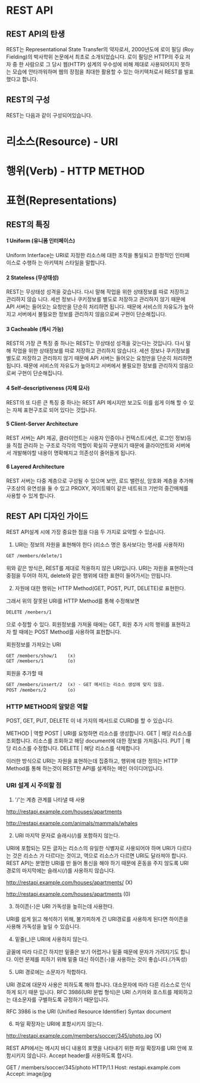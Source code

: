 # REST API

## REST API의 탄생

REST는 Representational State Transfer의 약자로서, 2000년도에 로이 필딩 (Roy Fielding)의 박사학위 논문에서 최초로 소개되었습니다. 로이 필딩은 HTTP의 주요 저자 중 한 사람으로 그 당시 웹(HTTP) 설계의 우수성에 비해 제대로 사용되어지지 못하는 모습에 안타까워하며 웹의 장점을 최대한 활용할 수 있는 아키텍처로서 REST를 발표했다고 합니다.

## REST의 구성

REST는 다음과 같이 구성되어있습니다.
# 리소스(Resource) - URI
# 행위(Verb) - HTTP METHOD
# 표현(Representations)

## REST의 특징

#### 1 Uniform (유니폼 인터페이스)

Uniform Interface는 URI로 지정한 리소스에 대한 조작을 통일되고 한정적인 인터페이스로 수행하 는 아키텍처 스타일을 말합니다.

#### 2 Stateless (무상태성)

REST는 무상태성 성격을 갖습니다. 다시 말해 작업을 위한 상태정보를 따로 저장하고 관리하지 않습 니다. 세션 정보나 쿠키정보를 별도로 저장하고 관리하지 않기 때문에 API 서버는 들어오는 요청만을 단순히 처리하면 됩니다. 때문에 서비스의 자유도가 높아지고 서버에서 불필요한 정보를 관리하지 않음으로써 구현이 단순해집니다.

#### 3 Cacheable (캐시 가능)

REST의 가장 큰 특징 중 하나는 REST는 무상태성 성격을 갖는다는 것입니다. 다시 말해 작업을 위한 상태정보를 따로 저장하고 관리하지 않습니다. 세션 정보나 쿠키정보를 별도로 저장하고 관리하지 않기 때문에 API 서버는 들어오는 요청만을 단순히 처리하면 됩니다. 때문에 서비스의 자유도가 높아지고 서버에서 불필요한 정보를 관리하지 않음으로써 구현이 단순해집니다.

#### 4 Self-descriptiveness (자체 묘사)

REST의 또 다른 큰 특징 중 하나는 REST API 메시지만 보고도 이를 쉽게 이해 할 수 있는 자체 표현구조로 되어 있다는 것입니다.

#### 5 Client-Server Architecture

REST 서버는 API 제공, 클라이언트는 사용자 인증이나 컨텍스트(세션, 로그인 정보)등을 직접 관리하 는 구조로 각각의 역할이 확실히 구분되기 때문에 클라이언트와 서버에서 개발해야할 내용이 명확해지고 의존성이 줄어들게 됩니다.

#### 6 Layered Architecture

REST 서버는 다중 계층으로 구성될 수 있으며 보안, 로드 밸런싱, 암호화 계층을 추가해 구조상의 유연성을 둘 수 있고 PROXY, 게이트웨이 같은 네트워크 기반의 중간매체를 사용할 수 있게 합니다.

## REST API 디자인 가이드

REST API설계 시에 가장 중요한 점을 다음 두 가지로 요약할 수 있습니다.

1. URI는 정보의 자원을 표현해야 한다 (리소스 명은 동사보다는 명사를 사용하자)

```html
GET /members/delete/1
```

위와 같은 방식은, REST를 제대로 적용하지 않은 URI입니다. URI는 자원을 표현하는데 중점을 두어야 하지, delete와 같은 행위에 대한 표현이 들어가서는 안됩니다.

2. 자원에 대한 행위는 HTTP Method(GET, POST, PUT, DELETE)로 표현한다.

그래서 위의 잘못된 URI를 HTTP Method를 통해 수정해보면

```html
DELETE /menbers/1
```
으로 수정할 수 있다. 회원정보를 가져올 때에는 GET, 회원 추가 시의 행위를 표현하고자 할 때에는 POST Method를 사용하여 표현합니다.

회원정보를 가져오는 URI

```html
GET /members/show/1    (x)
GET /members/1         (o)
```

회원을 추가할 때
```html
GET /members/insert/2  (x) - GET 메서드는 리소스 생성에 맞지 않음.
POST /members/2        (o)
```

### HTTP METHOD의 알맞은 역할
POST, GET, PUT, DELETE 이 네 가지의 메서드로 CURD를 할 수 있습니다.

METHOD | 역할
POST | URI를 요청하면 리소스를 생성합니다.
GET | 해당 리소스를 조회합니다. 리소스를 조회하고 해당 document에 대한 정보를 가져옵니다.
PUT | 해당 리소스를 수정합니다.
DELETE | 해당 리소스를 삭제합니다

이러한 방식으로 URI는 자원을 표현하는데 집중하고, 행위에 대한 정의는 HTTP Method를 통해 하는것이 REST한 API를 설계하는 메인 아이디어입니다.

### URI 설계 시 주의할 점

1. '/'는 계층 관계를 나타낼 때 사용

http://restapi.example.com/houses/apartments

http://restapi.example.com/animals/mammals/whales

2. URI 마지막 문자로 슬래시(/)를 포함하지 않는다.

URI에 포함되는 모든 글자는 리소스의 유일한 식별자로 사용되어야 하며 URI가 다르다는 것은 리소스 가 다르다는 것이고, 역으로 리소스가 다르면 URI도 달라져야 합니다. REST API는 분명한 URI를 만 들어 통신을 해야 하기 때문에 혼동을 주지 않도록 URI 경로의 마지막에는 슬래시(/)를 사용하지 않습니다.

http://restapi.example.com/houses/apartments/ (X)

http://restapi.example.com/houses/apartments  (0)

3. 하이픈(-)은 URI 가독성을 높히는데 사용한다.

URI를 쉽게 읽고 해석하기 위해, 불가피하게 긴 URI경로를 사용하게 된다면 하이픈을 사용해 가독성을 높일 수 있습니다.

4. 밑줄(_)은 URI에 사용하지 않는다.

글꼴에 따라 다르긴 하지만 밑줄은 보기 어렵거나 밑줄 때문에 문자가 가려지기도 합니다. 이런 문제를 피하기 위해 밑줄 대신 하이픈(-)을 사용하는 것이 좋습니다.(가독성)

5. URI 경로에는 소문자가 적합하다.

URI 경로에 대문자 사용은 피하도록 해야 합니다. 대소문자에 따라 다른 리소스로 인식하게 되기 때문 입니다. RFC 3986(URI 문법 형식)은 URI 스키마와 호스트를 제외하고는 대소문자를 구별하도록 규정하기 때문입니다.

RFC 3986 is the URI (Unified Resource Identifier) Syntax document

6. 파일 확장자는 URI에 포함시키지 않는다.

http://restapi.example.com/members/soccer/345/photo.jpg (X)

REST API에서는 메시지 바디 내용의 포맷을 나타내기 위한 파일 확장자를 URI 안에 포함시키지 않습니다. Accept header를 사용하도록 합시다.

GET / members/soccer/345/photo HTTP/1.1 Host: restapi.example.com Accept: image/jpg


